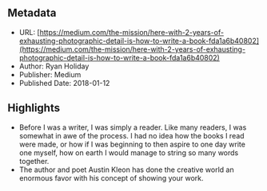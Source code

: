 ## Metadata
* URL: [https://medium.com/the-mission/here-with-2-years-of-exhausting-photographic-detail-is-how-to-write-a-book-fda1a6b40802](https://medium.com/the-mission/here-with-2-years-of-exhausting-photographic-detail-is-how-to-write-a-book-fda1a6b40802)
* Author: Ryan Holiday
* Publisher: Medium
* Published Date: 2018-01-12


## Highlights
* Before I was a writer, I was simply a reader. Like many readers, I was somewhat in awe of the process. I had no idea how the books I read were made, or how if I was beginning to then aspire to one day write one myself, how on earth I would manage to string so many words together.
* The author and poet Austin Kleon has done the creative world an enormous favor with his concept of showing your work.
